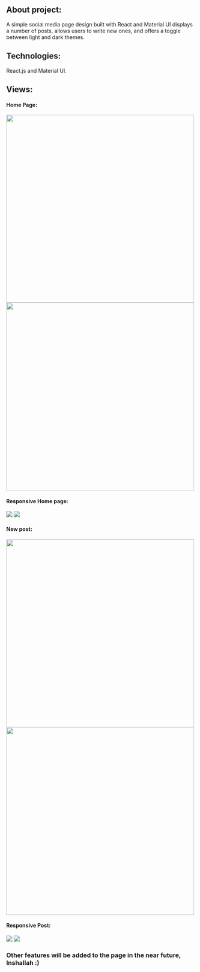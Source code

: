 ## About project:
A simple social media page design built with React and Material UI displays a number of posts, allows users to write new ones, and offers a toggle between light and dark themes.
## Technologies:
React.js and Material UI.
## Views:

#### Home Page:
<div>
<img src="https://user-images.githubusercontent.com/81569702/215872315-d9b87ecc-87ad-4ba5-8bcc-02020291080d.PNG"  width="500" />
<img src="https://user-images.githubusercontent.com/81569702/215872321-2ae403da-5510-4a00-81eb-6165890748fd.PNG" width="500" />
</div>

#### Responsive Home page:
<div>
<img src="https://user-images.githubusercontent.com/81569702/215873401-92c279a8-50d4-4c2c-96b2-b47a65bd581c.PNG"   />
<img src="https://user-images.githubusercontent.com/81569702/215873392-fe9d24bd-300c-4eb9-bb19-2bed833bd4d0.PNG" />
</div>
  
#### New post:
<div>
<img src="https://user-images.githubusercontent.com/81569702/215874313-350f8316-a224-47a4-952b-df8c0b8c6a07.PNG"  width="500" />
<img src="https://user-images.githubusercontent.com/81569702/215874306-e198a090-ac38-4b2d-ad70-dd87215efa23.PNG" width="500" />
</div>

#### Responsive Post:
<div>
<img src="https://user-images.githubusercontent.com/81569702/215873396-2cfbb19f-2dc1-4ed9-aae6-2eb7bbe1d521.PNG"   />
<img src="https://user-images.githubusercontent.com/81569702/215873389-ad510489-8f41-401f-b6f8-c794aa2b4a52.PNG" />
</div>

### Other features will be added to the page in the near future, Inshallah :)
